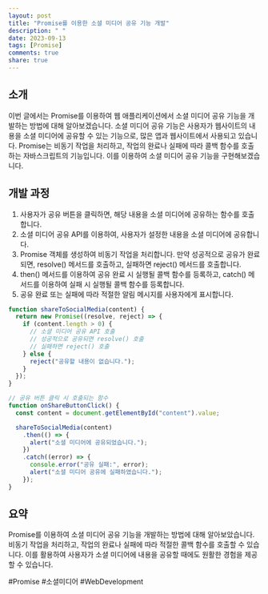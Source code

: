 ```yaml
---
layout: post
title: "Promise를 이용한 소셜 미디어 공유 기능 개발"
description: " "
date: 2023-09-13
tags: [Promise]
comments: true
share: true
---
```


## 소개
이번 글에서는 Promise를 이용하여 웹 애플리케이션에서 소셜 미디어 공유 기능을 개발하는 방법에 대해 알아보겠습니다. 소셜 미디어 공유 기능은 사용자가 웹사이트의 내용을 소셜 미디어에 공유할 수 있는 기능으로, 많은 앱과 웹사이트에서 사용되고 있습니다. Promise는 비동기 작업을 처리하고, 작업의 완료나 실패에 따라 콜백 함수를 호출하는 자바스크립트의 기능입니다. 이를 이용하여 소셜 미디어 공유 기능을 구현해보겠습니다.

## 개발 과정
1. 사용자가 공유 버튼을 클릭하면, 해당 내용을 소셜 미디어에 공유하는 함수를 호출합니다.
2. 소셜 미디어 공유 API를 이용하여, 사용자가 설정한 내용을 소셜 미디어에 공유합니다.
3. Promise 객체를 생성하여 비동기 작업을 처리합니다. 만약 성공적으로 공유가 완료되면, resolve() 메서드를 호출하고, 실패하면 reject() 메서드를 호출합니다.
4. then() 메서드를 이용하여 공유 완료 시 실행될 콜백 함수를 등록하고, catch() 메서드를 이용하여 실패 시 실행될 콜백 함수를 등록합니다.
5. 공유 완료 또는 실패에 따라 적절한 알림 메시지를 사용자에게 표시합니다.

```javascript
function shareToSocialMedia(content) {
  return new Promise((resolve, reject) => {
    if (content.length > 0) {
      // 소셜 미디어 공유 API 호출
      // 성공적으로 공유되면 resolve() 호출
      // 실패하면 reject() 호출
    } else {
      reject("공유할 내용이 없습니다.");
    }
  });
}

// 공유 버튼 클릭 시 호출되는 함수
function onShareButtonClick() {
  const content = document.getElementById("content").value;

  shareToSocialMedia(content)
    .then(() => {
      alert("소셜 미디어에 공유되었습니다.");
    })
    .catch((error) => {
      console.error("공유 실패:", error);
      alert("소셜 미디어 공유에 실패하였습니다.");
    });
}
```

## 요약
Promise를 이용하여 소셜 미디어 공유 기능을 개발하는 방법에 대해 알아보았습니다. 비동기 작업을 처리하고, 작업의 완료나 실패에 따라 적절한 콜백 함수를 호출할 수 있습니다. 이를 활용하여 사용자가 소셜 미디어에 내용을 공유할 때에도 원활한 경험을 제공할 수 있습니다.

#Promise #소셜미디어 #WebDevelopment